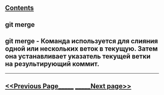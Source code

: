 [Contents](./readme.md)
---
## git merge

## git merge - Команда используется для слияния одной или нескольких веток в текущую. Затем она устанавливает указатель текущей ветки на результирующий коммит.
---
[<<Previous Page_____](./clean.md) [_____Next page>>](./log.md)
---
